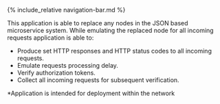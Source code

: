 {% include_relative navigation-bar.md %}

This application is able to replace any nodes in the JSON based microservice system. While emulating the replaced node for all incoming requests application is able to:
- Produce set HTTP responses and HTTP status codes to all incoming requests.
- Emulate requests processing delay.
- Verify authorization tokens.
- Collect all incoming requests for subsequent verification.

*Application is intended for deployment within the network
